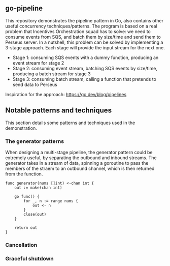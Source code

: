 ## go-pipeline

This repository demonstrates the pipeline pattern in Go, also contains other useful concurrency techniques/patterns.
The program is based on a real problem that Incentives Orchestration squad has to solve: we need to consume events from SQS, and batch them by size/time and send them to Perseus server.
In a nutshell, this problem can be solved by implementing a 3-stage approach. Each stage will provide the input stream for the next one.
- Stage 1: consuming SQS events with a dummy function, producing an event stream for stage 2 
- Stage 2: consuming event stream, batching SQS events by size/time, producing a batch stream for stage 3
- Stage 3: consuming batch stream, calling a function that pretends to send data to Perseus 

Inspiration for the approach: https://go.dev/blog/pipelines

## Notable patterns and techniques

This section details some patterns and techniques used in the demonstration.

### The generator patterns
When designing a multi-stage pipeline, the generator pattern could be extremely useful, by separating the outbound and inbound streams.
The generator takes in a stream of data, spinning a goroutine to pass the members of the straem to an outbound channel, which is then returned from the function.
```golang
func generator(nums []int) <-chan int {
	out := make(chan int)
	
	go func() {
		for _, n := range nums {
			out <- n
        }
		close(out)
    }
	
	return out
}
```

### Cancellation

### Graceful shutdown